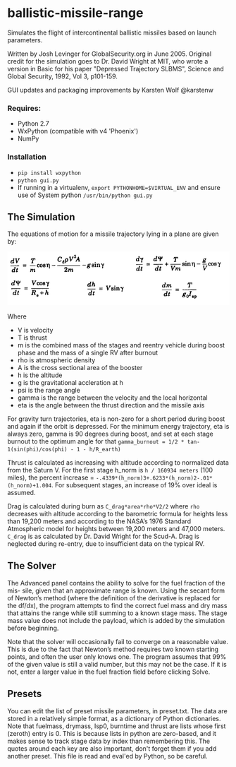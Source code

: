 # ballistic-missile-range


Simulates the flight of intercontinental ballistic missiles based on launch parameters.

Written by Josh Levinger for GlobalSecurity.org in June 2005. Original credit for the simulation goes to Dr. David Wright at MIT, who wrote a version in Basic for his paper "Depressed Trajectory SLBMS", Science and Global Security, 1992, Vol 3, p101-159.

GUI updates and packaging improvements by Karsten Wolf @karstenw

### Requires:
- Python 2.7
- WxPython (compatible with v4 'Phoenix')
- NumPy

### Installation
- `pip install wxpython`
- `python gui.py`
- If running in a virtualenv, `export PYTHONHOME=$VIRTUAL_ENV` and ensure use of System python `/usr/bin/python gui.py`

## The Simulation

The equations of motion for a missile trajectory lying in a plane are given by:

![Image](range_equations.png?raw=true)

Where

* V is velocity
* T is thrust
* m is the combined mass of the stages and reentry vehicle during boost phase and the mass of a single RV after burnout
* rho is atmospheric density
* A is the cross sectional area of the booster
* h is the altitude
* g is the gravitational accleration at h
* psi is the range angle
* gamma is the range between the velocity and the local horizontal
* eta is the angle between the thrust direction and the missile axis

For gravity turn trajectories, eta is non-zero for a short period during boost and again if the orbit is depressed. For the minimum energy trajectory, eta is always zero, gamma is 90 degrees during boost, and set at each stage burnout to the optimum angle for that `gamma_burnout = 1/2 * tan-1(sin(phi)/cos(phi) - 1 - h/R_earth)`

Thrust is calculated as increasing with altitude according to normalized data from the Saturn V. For the first stage h_norm is `h / 160934 meters` (100 miles), the percent increase = `-.4339*(h_norm)3+.6233*(h_norm)2-.01*(h_norm)+1.004`. For subsequent stages, an increase of 19% over ideal is assumed.

Drag is calculated during burn as `C_drag*area*rho*V2/2` where `rho` decreases with altitude according to the barometric formula for heights less than 19,200 meters and according to the NASA’s 1976 Standard Atmospheric model for heights between 19,200 meters and 47,000 meters. `C_drag` is as calculated by Dr. David Wright for the Scud-A. Drag is neglected during re-entry, due to insufficient data on the typical RV.

## The Solver

The Advanced panel contains the ability to solve for the fuel fraction of the mis- sile, given that an approximate range is known. Using the secant form of Newton’s method (where the definition of the derivative is replaced for the df/dx), the program attempts to find the correct fuel mass and dry mass that attains the range while still summing to a known stage mass. The stage mass value does not include the payload, which is added by the simulation before beginning.

Note that the solver will occasionally fail to converge on a reasonable value. This is due to the fact that Newton’s method requires two known starting points, and often the user only knows one. The program assumes that 99% of the given value is still a valid number, but this may not be the case. If it is not, enter a larger value in the fuel fraction field before clicking Solve.

## Presets

You can edit the list of preset missile parameters, in preset.txt. The data are stored in a relatively simple format, as a dictionary of Python dictionaries. Note that fuelmass, drymass, Isp0, burntime and thrust are lists whose first (zeroth) entry is 0. This is because lists in python are zero-based, and it makes sense to track stage data by index than remembering this. The quotes around each key are also important, don't forget them if you add another preset. This file is read and eval'ed by Python, so be careful.